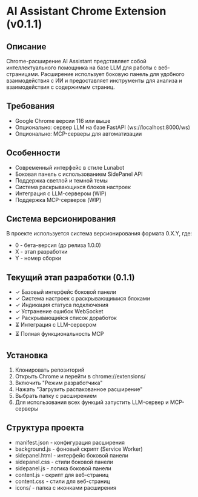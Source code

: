 # AI Assistant Chrome Extension (v0.1.1)

## Описание
Chrome-расширение AI Assistant представляет собой интеллектуального помощника на базе LLM для работы с веб-страницами. Расширение использует боковую панель для удобного взаимодействия с ИИ и предоставляет инструменты для анализа и взаимодействия с содержимым страниц.

## Требования
- Google Chrome версии 116 или выше
- Опционально: сервер LLM на базе FastAPI (ws://localhost:8000/ws)
- Опционально: MCP-серверы для автоматизации

## Особенности
- Современный интерфейс в стиле Lunabot
- Боковая панель с использованием SidePanel API
- Поддержка светлой и темной темы
- Система раскрывающихся блоков настроек
- Интеграция с LLM-сервером (WIP)
- Поддержка MCP-серверов (WIP)

## Система версионирования
В проекте используется система версионирования формата 0.X.Y, где:
- 0 - бета-версия (до релиза 1.0.0)
- X - этап разработки
- Y - номер сборки

## Текущий этап разработки (0.1.1)
- ✓ Базовый интерфейс боковой панели
- ✓ Система настроек с раскрывающимися блоками
- ✓ Индикация статуса подключения
- ✓ Устранение ошибок WebSocket
- ✓ Раскрывающийся список доработок
- ⏳ Интеграция с LLM-сервером
- ⏳ Полная функциональность MCP

## Установка
1. Клонировать репозиторий
2. Открыть Chrome и перейти в chrome://extensions/
3. Включить "Режим разработчика"
4. Нажать "Загрузить распакованное расширение"
5. Выбрать папку с расширением
6. Для использования всех функций запустить LLM-сервер и MCP-серверы

## Структура проекта
- manifest.json - конфигурация расширения
- background.js - фоновый скрипт (Service Worker)
- sidepanel.html - интерфейс боковой панели
- sidepanel.css - стили боковой панели
- sidepanel.js - логика боковой панели
- content.js - скрипт для веб-страниц
- content.css - стили для веб-страниц
- icons/ - папка с иконками расширения
